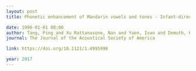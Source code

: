 ```yaml
---
layout: post
title: Phonetic enhancement of Mandarin vowels and tones - Infant-directed speech and Lombard speech

date: 1996-01-01 00:00
author: Tang, Ping and Xu Rattanasone, Nan and Yuen, Ivan and Demuth, Katherine
journal: The Journal of the Acoustical Society of America

link: https://doi.org/10.1121/1.4995998

year: 2017
---
```



